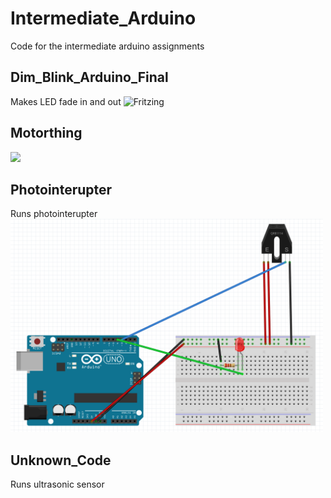 # Intermediate_Arduino
Code for the intermediate arduino assignments


## Dim_Blink_Arduino_Final
Makes LED fade in and out
![Fritzing](https://lh4.googleusercontent.com/VyYsSpQVFV5lq3E5uMvh6WeT_I-1H-K253D-y3iZgKn-f4LMUiYBeKinh-AxB-0ulGvD5GytFgwTRWDS4j3oFwU9GdvWWBJe65wk2sYVNOebog-O6Mhhzfr-y21jDQaj4QwFvASK)

## Motorthing
<img src="https://lh6.googleusercontent.com/UGlLkgDUgstSq67wpqyoH6s_loZ2bZHwNGzGIVSclkvCtT_Of2Swx6o6SWGV5KTDBlgHuBvj4ngCBrqHnqObLEFym85EYExYgsofGMi8" width="500">


## Photointerupter
Runs photointerupter 
<img src="https://github.com/adent11/Intermediate-Arduino/raw/master/FritzingDiagrams/PhotointerrupterScreenshot.PNG
" width="500">

## Unknown_Code
Runs ultrasonic sensor
